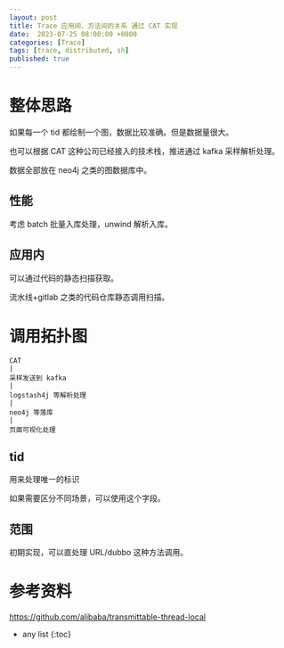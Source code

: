 ```yaml
---
layout: post
title: Trace 应用间、方法间的关系 通过 CAT 实现
date:  2023-07-25 08:00:00 +0800
categories: [Trace]
tags: [trace, distributed, sh]
published: true
---
```


# 整体思路

如果每一个 tid 都绘制一个图，数据比较准确。但是数据量很大。

也可以根据 CAT 这种公司已经接入的技术栈，推进通过 kafka 采样解析处理。

数据全部放在 neo4j 之类的图数据库中。

## 性能

考虑 batch 批量入库处理，unwind 解析入库。

## 应用内

可以通过代码的静态扫描获取。

流水线+gitlab 之类的代码仓库静态调用扫描。


# 调用拓扑图

```
CAT
|
采样发送到 kafka
|
logstash4j 等解析处理
|
neo4j 等落库
|
页面可视化处理
```

## tid

用来处理唯一的标识

如果需要区分不同场景，可以使用这个字段。

## 范围

初期实现，可以直处理 URL/dubbo 这种方法调用。




# 参考资料

https://github.com/alibaba/transmittable-thread-local

* any list
{:toc}